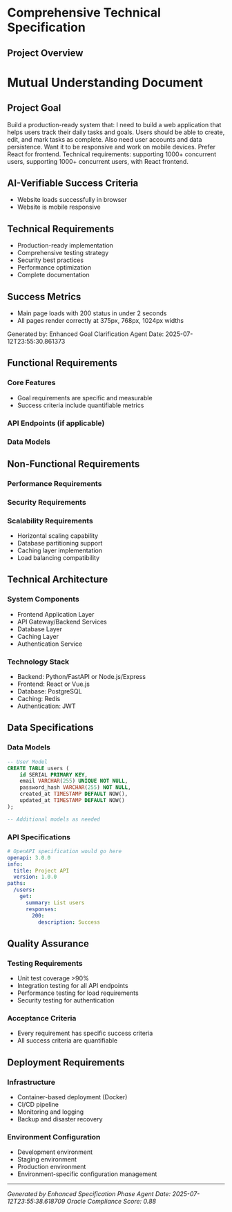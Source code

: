 # Comprehensive Technical Specification

## Project Overview
# Mutual Understanding Document

## Project Goal
Build a production-ready system that: I need to build a web application that helps users track their daily tasks and goals. Users should be able to create, edit, and mark tasks as complete. Also need user accounts and data persistence. Want it to be responsive and work on mobile devices. Prefer React for frontend. Technical requirements: supporting 1000+ concurrent users, supporting 1000+ concurrent users, with React frontend.

## AI-Verifiable Success Criteria
- Website loads successfully in browser
- Website is mobile responsive

## Technical Requirements
- Production-ready implementation
- Comprehensive testing strategy
- Security best practices
- Performance optimization
- Complete documentation

## Success Metrics
- Main page loads with 200 status in under 2 seconds
- All pages render correctly at 375px, 768px, 1024px widths

Generated by: Enhanced Goal Clarification Agent
Date: 2025-07-12T23:55:30.861373


## Functional Requirements

### Core Features
- Goal requirements are specific and measurable
- Success criteria include quantifiable metrics

### API Endpoints (if applicable)


### Data Models


## Non-Functional Requirements

### Performance Requirements


### Security Requirements


### Scalability Requirements
- Horizontal scaling capability
- Database partitioning support
- Caching layer implementation
- Load balancing compatibility

## Technical Architecture

### System Components
- Frontend Application Layer
- API Gateway/Backend Services
- Database Layer
- Caching Layer
- Authentication Service

### Technology Stack
- Backend: Python/FastAPI or Node.js/Express
- Frontend: React or Vue.js
- Database: PostgreSQL
- Caching: Redis
- Authentication: JWT

## Data Specifications

### Data Models
```sql
-- User Model
CREATE TABLE users (
    id SERIAL PRIMARY KEY,
    email VARCHAR(255) UNIQUE NOT NULL,
    password_hash VARCHAR(255) NOT NULL,
    created_at TIMESTAMP DEFAULT NOW(),
    updated_at TIMESTAMP DEFAULT NOW()
);

-- Additional models as needed
```

### API Specifications
```yaml
# OpenAPI specification would go here
openapi: 3.0.0
info:
  title: Project API
  version: 1.0.0
paths:
  /users:
    get:
      summary: List users
      responses:
        200:
          description: Success
```

## Quality Assurance

### Testing Requirements
- Unit test coverage >90%
- Integration testing for all API endpoints
- Performance testing for load requirements
- Security testing for authentication

### Acceptance Criteria
- Every requirement has specific success criteria
- All success criteria are quantifiable

## Deployment Requirements

### Infrastructure
- Container-based deployment (Docker)
- CI/CD pipeline
- Monitoring and logging
- Backup and disaster recovery

### Environment Configuration
- Development environment
- Staging environment
- Production environment
- Environment-specific configuration management

---

*Generated by Enhanced Specification Phase Agent*
*Date: 2025-07-12T23:55:38.618709*
*Oracle Compliance Score: 0.88*
